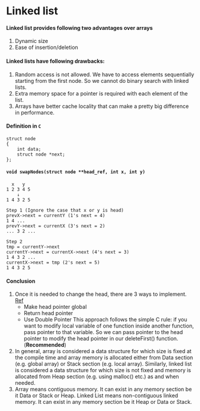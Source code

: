 # Linked list

#### Linked list provides following two advantages over arrays

1. Dynamic size
2. Ease of insertion/deletion

#### Linked lists have following drawbacks:

1. Random access is not allowed. We have to access elements sequentially starting from the first node. So we cannot do binary search with linked lists.
2. Extra memory space for a pointer is required with each element of the list.
3. Arrays have better cache locality that can make a pretty big difference in performance.

#### Definition in `C`

```
struct node 
{
    int data;
    struct node *next;
};
```

#### `void swapNodes(struct node **head_ref, int x, int y)`

```
  x   y
1 2 3 4 5
    ↓
1 4 3 2 5

Step 1 (Ignore the case that x or y is head)
prevX->next = currentY (1's next = 4)
1 4 ...
prevY->next = currentX (3's next = 2)
... 3 2 ...

Step 2
tmp = currentY->next
currentY->next = currentX->next (4's next = 3)
1 4 3 2 ...
currentX->next = tmp (2's next = 5)
1 4 3 2 5
```
	
#### Conclusion

1. Once it is needed to change the head, there are 3 ways to implement. [Ref][1]
	- Make head pointer global
	- Return head pointer
	- Use Double Pointer This approach follows the simple C rule: if you want to modify local variable of one function inside another function, pass pointer to that variable. So we can pass pointer to the head pointer to modify the head pointer in our deleteFirst() function. (**Recommended**)
2. In general, array is considered a data structure for which size is fixed at the compile time and array memory is allocated either from Data section (e.g. global array) or Stack section (e.g. local array). Similarly, linked list is considered a data structure for which size is not fixed and memory is allocated from Heap section (e.g. using malloc() etc.) as and when needed.
3. Array means contiguous memory. It can exist in any memory section be it Data or Stack or Heap. Linked List means non-contiguous linked memory. It can exist in any memory section be it Heap or Data or Stack.

[1]: http://www.geeksforgeeks.org/how-to-write-functions-that-modify-the-head-pointer-of-a-linked-list/